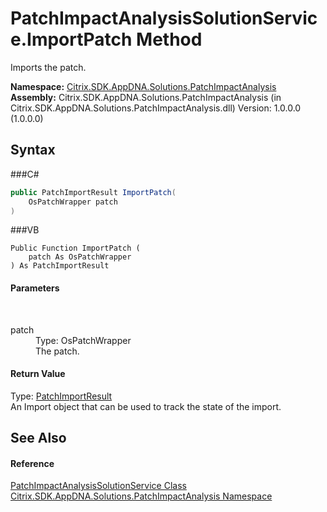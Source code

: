 # PatchImpactAnalysisSolutionService.ImportPatch Method 
 

Imports the patch.

**Namespace:**&nbsp;<a href="N_Citrix_SDK_AppDNA_Solutions_PatchImpactAnalysis">Citrix.SDK.AppDNA.Solutions.PatchImpactAnalysis</a><br />**Assembly:**&nbsp;Citrix.SDK.AppDNA.Solutions.PatchImpactAnalysis (in Citrix.SDK.AppDNA.Solutions.PatchImpactAnalysis.dll) Version: 1.0.0.0 (1.0.0.0)

## Syntax

###C#
```csharp
public PatchImportResult ImportPatch(
	OsPatchWrapper patch
)
```

###VB
```vbnet
Public Function ImportPatch ( 
	patch As OsPatchWrapper
) As PatchImportResult
```


#### Parameters
&nbsp;<dl><dt>patch</dt><dd>Type: OsPatchWrapper<br />The patch.</dd></dl>

#### Return Value
Type: <a href="T_Citrix_SDK_AppDNA_PatchImportResult">PatchImportResult</a><br />An Import object that can be used to track the state of the import.

## See Also


#### Reference
<a href="T_Citrix_SDK_AppDNA_Solutions_PatchImpactAnalysis_PatchImpactAnalysisSolutionService">PatchImpactAnalysisSolutionService Class</a><br /><a href="N_Citrix_SDK_AppDNA_Solutions_PatchImpactAnalysis">Citrix.SDK.AppDNA.Solutions.PatchImpactAnalysis Namespace</a><br />